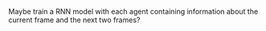 Maybe train a RNN model with each agent containing information about the current frame and the next two frames?

